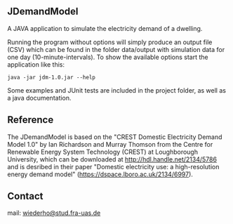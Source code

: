 ## JDemandModel

A JAVA application to simulate the electricity demand of a dwelling.

Running the program without options will simply produce an output file (CSV) which can be found in the folder data/output with simulation data for one day (10-minute-intervals). To show the available options start the application like this:
	
	java -jar jdm-1.0.jar --help

Some examples and JUnit tests are included in the project folder, as well as a java documentation.

## Reference

The JDemandModel is based on the "CREST Domestic Electricity Demand Model 1.0" by Ian Richardson and Murray Thomson from the Centre for Renewable Energy System Technology (CREST) at Loughborough University, which can be downloaded at http://hdl.handle.net/2134/5786 and is desribed in their paper "Domestic electricity use: a high-resolution energy demand model" (https://dspace.lboro.ac.uk/2134/6997).

## Contact

mail: wiederho@stud.fra-uas.de
